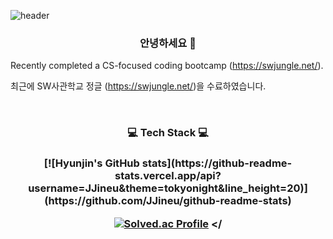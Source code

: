 ![header](https://capsule-render.vercel.app/api?type=Waving&color=0:FFB7C8,100:FF6D90&height=150&section=header&text=KIM_HYUN_JIN&fontSize=70&fontColor=FFFFFF)


<h3 align="center"> 안녕하세요 👋</h3>

<!--
**JJineu/JJineu** is a ✨ _special_ ✨ repository because its `README.md` (this file) appears on your GitHub profile.

- 🔭 I’m currently working on ...
- 🌱 I’m currently learning ...
- 👯 I’m looking to collaborate on ...
- 🤔 I’m looking for help with ...
- 💬 Ask me about ...
- 📫 How to reach me: ...
- 😄 Pronouns: ...
- ⚡ Fun fact: ...
-->


<!--My name is Hyunjin Kim (or Joice). Here are some facts about me.-->

Recently completed a CS-focused coding bootcamp (https://swjungle.net/).
<!--Here is my LinkedIn profile if you're interested in me.-->

<!--현재 테크산업으로 커리어 전환을 준비하는 김현진이라고 합니다.-->

최근에 SW사관학교 정글 (https://swjungle.net/)을 수료하였습니다.
<!--기술와 금융의 시너지에 대해 관심이 많습니다.-->


<br>

<h3 align="center">💻 Tech Stack 💻</h3>

<!--
<p align="center">*------ 🌳 Used as main ------*</p>
<p align="center">
  <img src="https://img.shields.io/badge/Python-3766AB?style=flat-square&logo=Python&logoColor=white">
</p>
<br>

<p align="center">*------ 🌱 Used at least once ------*</p>
<p align="center">

  <img src="https://img.shields.io/badge/C-A8B9CC?style=flat-square&logo=C&logoColor=white">
  <img src="https://img.shields.io/badge/Javascript-ffb13b?style=flat-square&logo=javascript&logoColor=white">
  <img src="https://img.shields.io/badge/React-61DAFB?style=flat-square&logo=React&logoColor=white">
  <img src="https://img.shields.io/badge/css-1572B6?style=flat-square&logo=css3&logoColor=white">
  <img src="https://img.shields.io/badge/Mysql-E6B91E?style=flat-square&logo=MySql&logoColor=white">
  <img src="https://img.shields.io/badge/aws-333664?style=flat-square&logo=amazon-aws&logoColor=white">
  <img src="https://img.shields.io/badge/MongoDB-47A248?style=flat-square&logo=MongoDB&logoColor=white">
</p>
-->


<h3 align="center">
[![Hyunjin's GitHub stats](https://github-readme-stats.vercel.app/api?username=JJineu&theme=tokyonight&line_height=20)](https://github.com/JJineu/github-readme-stats)
<!--
[![Top Langs](https://github-readme-stats.vercel.app/api/top-langs/?username=JJineu&layout=compact&theme=tokyonight&langs_count=6)](https://github.com/JJineu/github-readme-stats)-->




[![Solved.ac Profile](http://mazassumnida.wtf/api/v2/generate_badge?boj=joicekim7)](https://solved.ac/joicekim7/)
</
